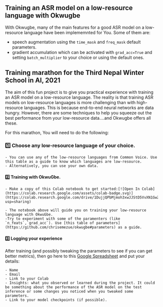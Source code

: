 ## Training an ASR model on a low-resource language with Okwugbe

With Okwugbe, many of the main features for a good ASR model on a low-resource language have been implememnted for You.
Some of them are:
- speech augmentation using the `time_mask` and `freq_mask` default parameters.
- gradient accumulation which can be activated with `grad_acc=True` and setting `batch_multiplier` to your choice or using the default ones.


## Training marathon for the Third Nepal Winter School in AI, 2021
The aim of this fun project is to give you practical experience with training an ASR model on a low-resource language. The reality is that training ASR models on low-resource languages is more challenging than with high-resource languages. This is because end-to-end neural networks are data hungry. However, there are some techniques to help you squeeze out the best performance from your low-resource data....and Okwugbe offers all these.

For this marathon, You will need to do the following:

### :one: Choose any low-resource language of your choice. 

    - You can use any of the low-resource languages from Common Voice. Use this table as a guide to know which languages are low-resource. 
    - Alternatively, you can use your own data.

#### :two: Training with OkwuGbe.

    - Make a copy of this Colab notebook to get started:[![Open In Colab](https://colab.research.google.com/assets/colab-badge.svg)](https://colab.research.google.com/drive/1DujjQPbMjmoh3xwJJStD5VvXN1GwZQNl?usp=sharing) 
    
    - The notebook above will guide you on training your low-resource language with OkwuGbe.   
    -Try to experiment with some of the paramenters (like `n_feats`,`grad_acc`). Use [this table of parameters](https://github.com/chrisemezue/okwugbe#parameters) as a guide.

#### :three: Logging your experience    

After training (and possibly tweaking the parameters to see if you can get better metrics), then go here  to this [Google Spreadsheet](https://docs.google.com/spreadsheets/d/1LiwbLSaNa9uwAJOb1Cag-IT9iNWt0BA0HLRlscMEPis/edit?usp=sharing) and put your details:

    - Name
    - Email
    - Link to your Colab
    - Insights: what you observed or learned during the project. It could be something about the performance of the ASR model on the test inference or some changes you noticed when you tweaked some parameters.
    - Link to your model checkpoints (if possible). 
    